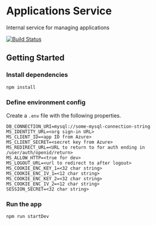 # Applications Service

Internal service for managing applications

[![Build Status](https://travis-ci.org/biglotteryfund/applications-service.svg?branch=master)](https://travis-ci.org/biglotteryfund/applications-service)

## Getting Started

### Install dependencies

```sh
npm install
```

### Define environment config

Create a `.env` file with the following properties.

```
DB_CONNECTION_URI=mysql://some-mysql-connection-string
MS_IDENTITY_URL=<org sign-in URL>
MS_CLIENT_ID=<app ID from Azure>
MS_CLIENT_SECRET=<secret key from Azure>
MS_REDIRECT_URL=<URL to return to for auth ending in /user/auth/openid/return>
MS_ALLOW_HTTP=<true for dev>
MS_LOGOUT_URL=<url to redirect to after logout>
MS_COOKIE_ENC_KEY_1=<32 char string>
MS_COOKIE_ENC_IV_1=<12 char string>
MS_COOKIE_ENC_KEY_2=<32 char string>
MS_COOKIE_ENC_IV_2=<12 char string>
SESSION_SECRET=<32 char string>
```

### Run the app

```
npm run startDev
```
